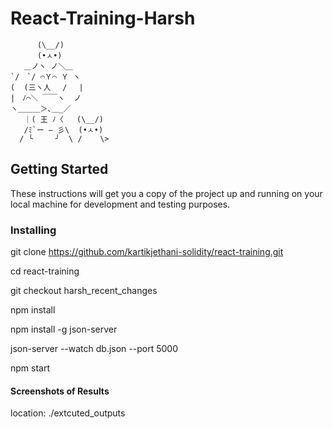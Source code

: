 # React-Training-Harsh
 ```
       (\__/)
       (•ㅅ•)      
    ＿ノヽ ノ＼＿      
`/　`/ ⌒Ｙ⌒ Ｙ ヽ     
(  (三ヽ人　 /　 |
|　ﾉ⌒＼ ￣￣ヽ  ノ
ヽ＿＿＿＞､＿_／
    ｜( 王 ﾉ〈   (\__/)
    /ﾐ`ー ― 彡\  (•ㅅ•)
   / ╰     ╯  \ /    \> 
   ```
## Getting Started

These instructions will get you a copy of the project up and running on your local machine for development and testing purposes.

### Installing

git clone https://github.com/kartikjethani-solidity/react-training.git

cd react-training

git checkout harsh_recent_changes

npm install

npm install -g json-server

json-server --watch db.json --port 5000

npm start

#### Screenshots of Results

location: ./extcuted_outputs

⠀ 